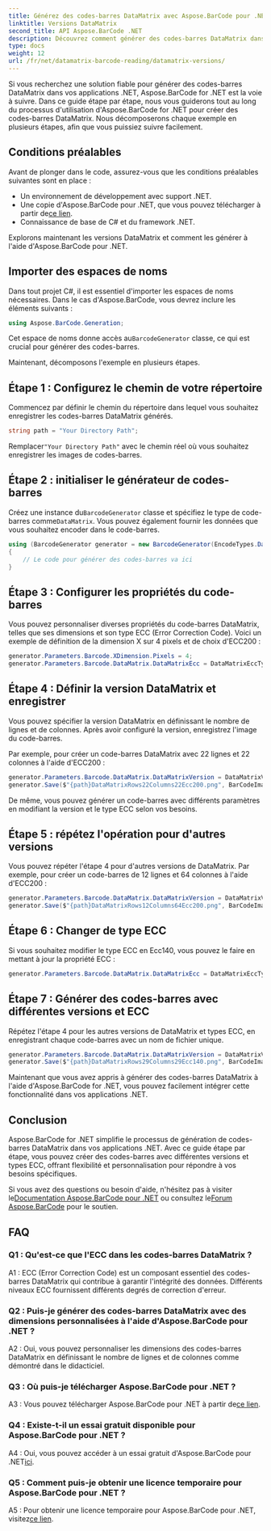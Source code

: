 ```yaml
---
title: Générez des codes-barres DataMatrix avec Aspose.BarCode pour .NET
linktitle: Versions DataMatrix
second_title: API Aspose.BarCode .NET
description: Découvrez comment générer des codes-barres DataMatrix dans .NET à l'aide d'Aspose.BarCode pour .NET. Dimensions personnalisées, prise en charge ECC et bien plus encore.
type: docs
weight: 12
url: /fr/net/datamatrix-barcode-reading/datamatrix-versions/
---
```

Si vous recherchez une solution fiable pour générer des codes-barres DataMatrix dans vos applications .NET, Aspose.BarCode for .NET est la voie à suivre. Dans ce guide étape par étape, nous vous guiderons tout au long du processus d'utilisation d'Aspose.BarCode for .NET pour créer des codes-barres DataMatrix. Nous décomposerons chaque exemple en plusieurs étapes, afin que vous puissiez suivre facilement.

## Conditions préalables

Avant de plonger dans le code, assurez-vous que les conditions préalables suivantes sont en place :
- Un environnement de développement avec support .NET.
- Une copie d'Aspose.BarCode pour .NET, que vous pouvez télécharger à partir de[ce lien](https://releases.aspose.com/barcode/net/).
- Connaissance de base de C# et du framework .NET.

Explorons maintenant les versions DataMatrix et comment les générer à l'aide d'Aspose.BarCode pour .NET.

## Importer des espaces de noms

Dans tout projet C#, il est essentiel d'importer les espaces de noms nécessaires. Dans le cas d'Aspose.BarCode, vous devrez inclure les éléments suivants :

```csharp
using Aspose.BarCode.Generation;
```

 Cet espace de noms donne accès au`BarcodeGenerator` classe, ce qui est crucial pour générer des codes-barres.

Maintenant, décomposons l'exemple en plusieurs étapes.

## Étape 1 : Configurez le chemin de votre répertoire

Commencez par définir le chemin du répertoire dans lequel vous souhaitez enregistrer les codes-barres DataMatrix générés.

```csharp
string path = "Your Directory Path";
```

 Remplacer`"Your Directory Path"` avec le chemin réel où vous souhaitez enregistrer les images de codes-barres.

## Étape 2 : initialiser le générateur de codes-barres

 Créez une instance du`BarcodeGenerator` classe et spécifiez le type de code-barres comme`DataMatrix`. Vous pouvez également fournir les données que vous souhaitez encoder dans le code-barres.

```csharp
using (BarcodeGenerator generator = new BarcodeGenerator(EncodeTypes.DataMatrix, "Åspóse.Barcóde©"))
{
    // Le code pour générer des codes-barres va ici
}
```

## Étape 3 : Configurer les propriétés du code-barres

Vous pouvez personnaliser diverses propriétés du code-barres DataMatrix, telles que ses dimensions et son type ECC (Error Correction Code). Voici un exemple de définition de la dimension X sur 4 pixels et de choix d'ECC200 :

```csharp
generator.Parameters.Barcode.XDimension.Pixels = 4;
generator.Parameters.Barcode.DataMatrix.DataMatrixEcc = DataMatrixEccType.Ecc200;
```

## Étape 4 : Définir la version DataMatrix et enregistrer

Vous pouvez spécifier la version DataMatrix en définissant le nombre de lignes et de colonnes. Après avoir configuré la version, enregistrez l'image du code-barres.

Par exemple, pour créer un code-barres DataMatrix avec 22 lignes et 22 colonnes à l'aide d'ECC200 :

```csharp
generator.Parameters.Barcode.DataMatrix.DataMatrixVersion = DataMatrixVersion.ECC200_22x22;
generator.Save($"{path}DataMatrixRows22Columns22Ecc200.png", BarCodeImageFormat.Png);
```

De même, vous pouvez générer un code-barres avec différents paramètres en modifiant la version et le type ECC selon vos besoins.

## Étape 5 : répétez l'opération pour d'autres versions

Vous pouvez répéter l'étape 4 pour d'autres versions de DataMatrix. Par exemple, pour créer un code-barres de 12 lignes et 64 colonnes à l'aide d'ECC200 :

```csharp
generator.Parameters.Barcode.DataMatrix.DataMatrixVersion = DataMatrixVersion.DMRE_12x64;
generator.Save($"{path}DataMatrixRows12Columns64Ecc200.png", BarCodeImageFormat.Png);
```

## Étape 6 : Changer de type ECC

Si vous souhaitez modifier le type ECC en Ecc140, vous pouvez le faire en mettant à jour la propriété ECC :

```csharp
generator.Parameters.Barcode.DataMatrix.DataMatrixEcc = DataMatrixEccType.Ecc140;
```

## Étape 7 : Générer des codes-barres avec différentes versions et ECC

Répétez l'étape 4 pour les autres versions de DataMatrix et types ECC, en enregistrant chaque code-barres avec un nom de fichier unique.

```csharp
generator.Parameters.Barcode.DataMatrix.DataMatrixVersion = DataMatrixVersion.ECC000_140_29x29;
generator.Save($"{path}DataMatrixRows29Columns29Ecc140.png", BarCodeImageFormat.Png);
```

Maintenant que vous avez appris à générer des codes-barres DataMatrix à l'aide d'Aspose.BarCode for .NET, vous pouvez facilement intégrer cette fonctionnalité dans vos applications .NET.

## Conclusion

Aspose.BarCode for .NET simplifie le processus de génération de codes-barres DataMatrix dans vos applications .NET. Avec ce guide étape par étape, vous pouvez créer des codes-barres avec différentes versions et types ECC, offrant flexibilité et personnalisation pour répondre à vos besoins spécifiques.

 Si vous avez des questions ou besoin d'aide, n'hésitez pas à visiter le[Documentation Aspose.BarCode pour .NET](https://reference.aspose.com/barcode/net/) ou consultez le[Forum Aspose.BarCode](https://forum.aspose.com/c/barcode/13) pour le soutien.

## FAQ

### Q1 : Qu'est-ce que l'ECC dans les codes-barres DataMatrix ?

A1 : ECC (Error Correction Code) est un composant essentiel des codes-barres DataMatrix qui contribue à garantir l'intégrité des données. Différents niveaux ECC fournissent différents degrés de correction d'erreur.

### Q2 : Puis-je générer des codes-barres DataMatrix avec des dimensions personnalisées à l'aide d'Aspose.BarCode pour .NET ?

A2 : Oui, vous pouvez personnaliser les dimensions des codes-barres DataMatrix en définissant le nombre de lignes et de colonnes comme démontré dans le didacticiel.

### Q3 : Où puis-je télécharger Aspose.BarCode pour .NET ?

 A3 : Vous pouvez télécharger Aspose.BarCode pour .NET à partir de[ce lien](https://releases.aspose.com/barcode/net/).

### Q4 : Existe-t-il un essai gratuit disponible pour Aspose.BarCode pour .NET ?

 A4 : Oui, vous pouvez accéder à un essai gratuit d'Aspose.BarCode pour .NET[ici](https://releases.aspose.com/).

### Q5 : Comment puis-je obtenir une licence temporaire pour Aspose.BarCode pour .NET ?

 A5 : Pour obtenir une licence temporaire pour Aspose.BarCode pour .NET, visitez[ce lien](https://purchase.aspose.com/temporary-license/).